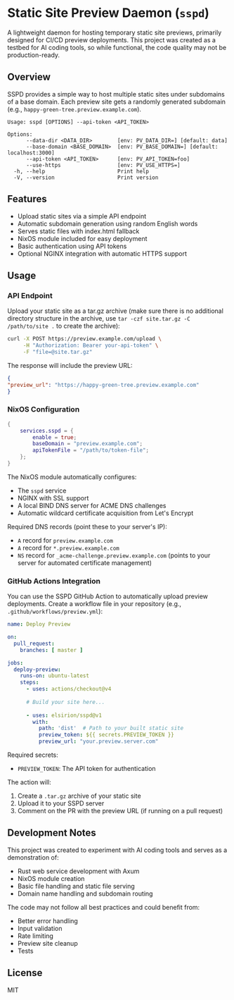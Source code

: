 # Static Site Preview Daemon (`sspd`)

A lightweight daemon for hosting temporary static site previews, primarily designed for CI/CD preview deployments. This project was created as a testbed for AI coding tools, so while functional, the code quality may not be production-ready.

## Overview

SSPD provides a simple way to host multiple static sites under subdomains of a base domain. Each preview site gets a randomly generated subdomain (e.g., `happy-green-tree.preview.example.com`).

```
Usage: sspd [OPTIONS] --api-token <API_TOKEN>

Options:
      --data-dir <DATA_DIR>        [env: PV_DATA_DIR=] [default: data]
      --base-domain <BASE_DOMAIN>  [env: PV_BASE_DOMAIN=] [default: localhost:3000]
      --api-token <API_TOKEN>      [env: PV_API_TOKEN=foo]
      --use-https                  [env: PV_USE_HTTPS=]
  -h, --help                       Print help
  -V, --version                    Print version
```

## Features

- Upload static sites via a simple API endpoint
- Automatic subdomain generation using random English words
- Serves static files with index.html fallback
- NixOS module included for easy deployment
- Basic authentication using API tokens
- Optional NGINX integration with automatic HTTPS support

## Usage

### API Endpoint

Upload your static site as a tar.gz archive (make sure there is no additional directory structure in the archive, use `tar -czf site.tar.gz -C /path/to/site .` to create the archive):

```bash
curl -X POST https://preview.example.com/upload \
     -H "Authorization: Bearer your-api-token" \
     -F "file=@site.tar.gz"
```

The response will include the preview URL:

```json
{
"preview_url": "https://happy-green-tree.preview.example.com"
}
```
### NixOS Configuration

```nix
{
    services.sspd = {
        enable = true;
        baseDomain = "preview.example.com";
        apiTokenFile = "/path/to/token-file";
    };
}
```

The NixOS module automatically configures:
- The `sspd` service
- NGINX with SSL support
- A local BIND DNS server for ACME DNS challenges
- Automatic wildcard certificate acquisition from Let's Encrypt

Required DNS records (point these to your server's IP):
- `A` record for `preview.example.com`
- `A` record for `*.preview.example.com`
- `NS` record for `_acme-challenge.preview.example.com` (points to your server for automated certificate management)

### GitHub Actions Integration

You can use the SSPD GitHub Action to automatically upload preview deployments. Create a workflow file in your repository (e.g., `.github/workflows/preview.yml`):

```yaml
name: Deploy Preview

on:
  pull_request:
    branches: [ master ]

jobs:
  deploy-preview:
    runs-on: ubuntu-latest
    steps:
      - uses: actions/checkout@v4
      
      # Build your site here...
      
      - uses: elsirion/sspd@v1
        with:
          path: 'dist'  # Path to your built static site
          preview_token: ${{ secrets.PREVIEW_TOKEN }}
          preview_url: "your.preview.server.com"
```

Required secrets:
- `PREVIEW_TOKEN`: The API token for authentication

The action will:
1. Create a `.tar.gz` archive of your static site
2. Upload it to your SSPD server
3. Comment on the PR with the preview URL (if running on a pull request)

## Development Notes

This project was created to experiment with AI coding tools and serves as a demonstration of:
- Rust web service development with Axum
- NixOS module creation
- Basic file handling and static file serving
- Domain name handling and subdomain routing

The code may not follow all best practices and could benefit from:
- Better error handling
- Input validation
- Rate limiting
- Preview site cleanup
- Tests

## License

MIT


